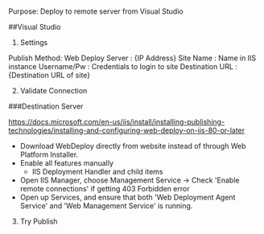 ###
Purpose: Deploy to remote server from Visual Studio

##Visual Studio

1. Settings

Publish Method: Web Deploy
Server : {IP Address}
Site Name : Name in IIS instance
Username/Pw : Credentials to login to site
Destination URL : {Destination URL of site}

2. Validate Connection

###Destination Server

https://docs.microsoft.com/en-us/iis/install/installing-publishing-technologies/installing-and-configuring-web-deploy-on-iis-80-or-later

- Download WebDeploy directly from website instead of through Web Platform Installer.
- Enable all features manually
  - IIS Deployment Handler and child items
- Open IIS Manager, choose Management Service -> Check 'Enable remote connections' if getting 403 Forbidden error
- Open up Services, and ensure that both 'Web Deployment Agent Service' and 'Web Management Service' is running.

3. Try Publish





